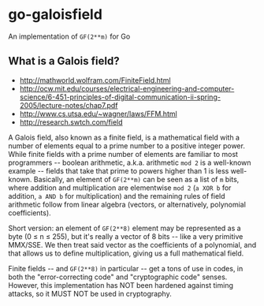 # go-galoisfield
An implementation of `GF(2**m)` for Go

## What is a Galois field?

* http://mathworld.wolfram.com/FiniteField.html
* http://ocw.mit.edu/courses/electrical-engineering-and-computer-science/6-451-principles-of-digital-communication-ii-spring-2005/lecture-notes/chap7.pdf
* http://www.cs.utsa.edu/~wagner/laws/FFM.html
* http://research.swtch.com/field

A Galois field, also known as a finite field, is a mathematical field with a
number of elements equal to a prime number to a positive integer power.  While
finite fields with a prime number of elements are familiar to most programmers
-- boolean arithmetic, a.k.a. arithmetic `mod 2` is a well-known example --
fields that take that prime to powers higher than 1 is less well-known.
Basically, an element of `GF(2**m)` can be seen as a list of `m` bits, where
addition and multiplication are elementwise `mod 2` (`a XOR b` for addition,
`a AND b` for multiplication) and the remaining rules of field arithmetic 
follow from linear algebra (vectors, or alternatively, polynomial coefficients).

Short version: an element of `GF(2**8)` element may be represented as a byte
(0 ≤ n ≤ 255), but it's really a vector of 8 bits -- like a very primitive
MMX/SSE.  We then treat said vector as the coefficients of a polynomial, and
that allows us to define multiplication, giving us a full mathematical field.

Finite fields -- and `GF(2**8)` in particular -- get a tons of use in codes,
in both the "error-correcting code" and "cryptographic code" senses.
However, this implementation has NOT been hardened against timing attacks,
so it MUST NOT be used in cryptography.
